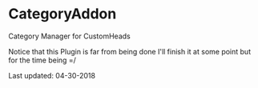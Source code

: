 # CategoryAddon
Category Manager for CustomHeads

Notice that this Plugin is far from being done
I'll finish it at some point but for the time being =/


Last updated: 04-30-2018
